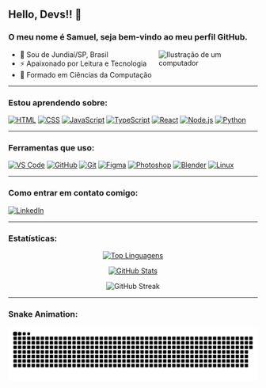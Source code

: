 ## Hello, Devs!! 👋

### O meu nome é Samuel, seja bem-vindo ao meu perfil GitHub.

<img src="https://raw.githubusercontent.com/MicaelliMedeiros/micaellimedeiros/master/image/computer-illustration.png" alt="Ilustração de um computador" width="200px" align="right">

- 🔰 Sou de Jundiaí/SP, Brasil  
- ⚡ Apaixonado por Leitura e Tecnologia  
- 🧠 Formado em Ciências da Computação  

---

### Estou aprendendo sobre:

[<img height="48px" width="48px" alt="HTML" src="https://skillicons.dev/icons?i=html"/>](https://developer.mozilla.org/pt-BR/docs/Web/HTML)
[<img height="48px" width="48px" alt="CSS" src="https://skillicons.dev/icons?i=css"/>](https://developer.mozilla.org/pt-BR/docs/Web/CSS)
[<img height="48px" width="48px" alt="JavaScript" src="https://skillicons.dev/icons?i=js"/>](https://developer.mozilla.org/pt-BR/docs/Web/JavaScript)
[<img height="48px" width="48px" alt="TypeScript" src="https://skillicons.dev/icons?i=ts"/>](https://www.typescriptlang.org/pt/)
[<img height="48px" width="48px" alt="React" src="https://skillicons.dev/icons?i=react"/>](https://pt-br.react.dev)
[<img height="48px" width="48px" alt="Node.js" src="https://skillicons.dev/icons?i=nodejs"/>](https://nodejs.org)
[<img height="48px" width="48px" alt="Python" src="https://skillicons.dev/icons?i=py"/>](https://www.python.org/)

---

### Ferramentas que uso:

[<img height="48px" width="48px" alt="VS Code" src="https://skillicons.dev/icons?i=vscode"/>](https://code.visualstudio.com)
[<img height="48px" width="48px" alt="GitHub" src="https://skillicons.dev/icons?i=github"/>](https://github.com/)
[<img height="48px" width="48px" alt="Git" src="https://skillicons.dev/icons?i=git"/>](https://git-scm.com)
[<img height="48px" width="48px" alt="Figma" src="https://skillicons.dev/icons?i=figma"/>](https://www.figma.com)
[<img height="48px" width="48px" alt="Photoshop" src="https://skillicons.dev/icons?i=ps"/>](https://www.adobe.com/br/products/photoshop.html)
[<img height="48px" width="48px" alt="Blender" src="https://skillicons.dev/icons?i=blender"/>](https://www.blender.org/)
[<img height="48px" width="48px" alt="Linux" src="https://skillicons.dev/icons?i=linux"/>](https://www.linux.org/)

---

### Como entrar em contato comigo:

[<img alt="LinkedIn" src="https://img.shields.io/badge/-LinkedIn-%230077B5?style=for-the-badge&logo=linkedin&logoColor=white"/>](https://www.linkedin.com/in/samuel-schiavo-843bbb209)

---

### Estatísticas:

<div align="center">

[![Top Linguagens](https://github-readme-stats.vercel.app/api/top-langs/?username=Samuel-Schi&layout=compact&langs_count=7&theme=radical)](https://github.com/Samuel-Schi)  

[![GitHub Stats](https://github-readme-stats.vercel.app/api?username=Samuel-Schi&show_icons=true&include_all_commits=true&theme=radical)](https://github.com/Samuel-Schi)  

<img src="https://github-readme-streak-stats-eight.vercel.app?user=Samuel-Schi&theme=radical" alt="GitHub Streak" />  

</div>

---

### Snake Animation:

![Snake animation](https://github.com/Samuel-Schi/Samuel-Schi/blob/output/github-contribution-grid-snake.svg)
